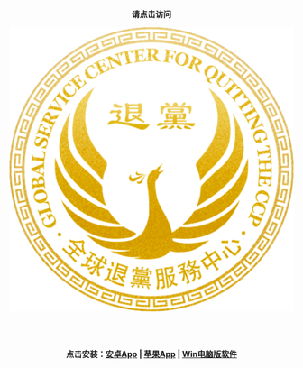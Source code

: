 <p align="center"><b>请点击访问</b></p>
<div style="width:100%;"><p align="center"><a href="https://www.td2022.site/"><img src="https://github.com/JohnChen201502/TD/blob/main/td-logo.png?raw=true"/></a></p></div>
</br>
</br>
<p align="center"><b>点击安装：<a href="https://www.td2022.site/wp-content/uploads/2022/09/%E3%80%90%E5%85%A8%E7%90%83%E9%80%80%E5%85%9A%E6%9C%8D%E5%8A%A1%E4%B8%AD%E5%BF%83%E3%80%91%E5%AE%89%E5%8D%93%E7%89%881.0.apk">安卓App</a> | <a href="https://www.td2022.site/wp-content/uploads/2022/10/webclip-tuidang/install.html">苹果App</a> | <a href="https://www.td2022.site/wp-content/uploads/2022/09/%E3%80%90%E5%85%A8%E7%90%83%E9%80%80%E5%85%9A%E6%9C%8D%E5%8A%A1%E4%B8%AD%E5%BF%83%E3%80%91PC%E7%89%88.zip">Win电脑版软件</a>
</b></p>

